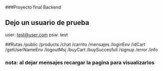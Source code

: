 ###Proyecto final Backend

## Dejo un usuario de prueba
user: test@user.com
psw: test

##Rutas
/public
/products
/chat
/carrito
/mensajes
/loginEnv
/idCart
/getUserNameEnv
/logoutMsj
/buyCart
/buySuccesfull
/signup
/error
/info

### nota: al dejar mensajes recargar la pagina para visualizarlos
